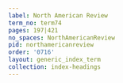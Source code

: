 ```yaml
---
label: North American Review
term_no: term74
pages: 197|421
no_spaces: NorthAmericanReview
pid: northamericanreview
order: '0716'
layout: generic_index_term
collection: index-headings
---
```

